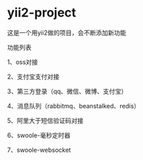 # yii2-project
这是一个用yii2做的项目，会不断添加新功能

功能列表

1、oss对接

2、支付宝支付对接

3、第三方登录（qq、微信、微博、支付宝）

4、消息队列（rabbitmq、beanstalked、redis）

5、阿里大于短信验证码对接

6、swoole-毫秒定时器

7、swoole-websocket


